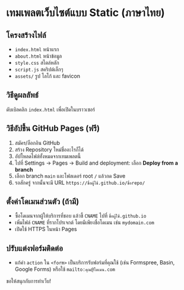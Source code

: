 # เทมเพลตเว็บไซต์แบบ Static (ภาษาไทย)

## โครงสร้างไฟล์
- `index.html` หน้าแรก
- `about.html` หน้าข้อมูล
- `style.css` สไตล์หลัก
- `script.js` สคริปต์เล็กๆ
- `assets/` รูป โลโก้ และ favicon

## วิธีดูผลลัพธ์
ดับเบิลคลิก `index.html` เพื่อเปิดในบราวเซอร์

## วิธีอัปขึ้น GitHub Pages (ฟรี)
1) สมัคร/ล็อกอิน GitHub
2) สร้าง Repository ใหม่ชื่ออะไรก็ได้
3) อัปโหลดไฟล์ทั้งหมดจากเทมเพลตนี้
4) ไปที่ Settings → Pages → Build and deployment: เลือก **Deploy from a branch**
5) เลือก branch `main` และโฟลเดอร์ root `/` แล้วกด Save
6) รอสักครู่ จากนั้นจะมี URL `https://ชื่อผู้ใช้.github.io/ชื่อrepo/`

## ตั้งค่าโดเมนส่วนตัว (ถ้ามี)
- ซื้อโดเมนจากผู้ให้บริการที่ชอบ แล้วชี้ `CNAME` ไปที่ `ชื่อผู้ใช้.github.io`
- เพิ่มไฟล์ `CNAME` ที่รากโปรเจกต์ โดยมีเพียงชื่อโดเมน เช่น `mydomain.com`
- เปิดใช้ HTTPS ในหน้า Pages

## ปรับแต่งฟอร์มติดต่อ
- แก้ค่า `action` ใน `<form>` เป็นบริการรับฟอร์มที่คุณใช้ (เช่น Formspree, Basin, Google Forms) หรือใช้ `mailto:คุณ@โดเมน.com`

ขอให้สนุกกับการทำเว็บ!
